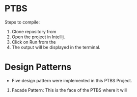 # PTBS

Steps to compile:
1. Clone repository from 
2. Open the project in Intellij.
3. Click on Run from the 
4. The output will be displayed in the terminal.


# Design Patterns

- Five design pattern were implemented in this PTBS Project.

1. Facade Pattern: This is the face of the PTBS where it will